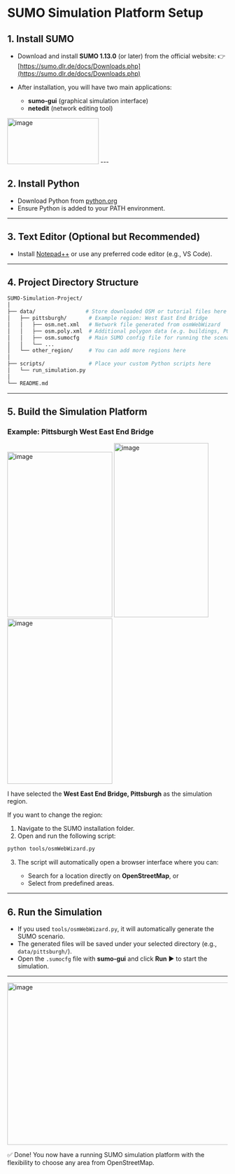 # SUMO Simulation Platform Setup

## 1. Install SUMO

* Download and install **SUMO 1.13.0** (or later) from the official website:
  👉 [https://sumo.dlr.de/docs/Downloads.php](https://sumo.dlr.de/docs/Downloads.php)

* After installation, you will have two main applications:

  * **sumo-gui** (graphical simulation interface)
  * **netedit** (network editing tool)
<img width="209" height="105" alt="image" src="https://github.com/user-attachments/assets/99ead5bc-f0d1-4a0a-ae4b-3e37a250d745" />
---

## 2. Install Python

* Download Python from [python.org](https://www.python.org/downloads/)
* Ensure Python is added to your PATH environment.

---

## 3. Text Editor (Optional but Recommended)

* Install [Notepad++](https://notepad-plus-plus.org/) or use any preferred code editor (e.g., VS Code).

---


## 4. Project Directory Structure

```bash
SUMO-Simulation-Project/
│
├── data/                # Store downloaded OSM or tutorial files here
│   ├── pittsburgh/       # Example region: West East End Bridge
│   │   ├── osm.net.xml   # Network file generated from osmWebWizard
│   │   ├── osm.poly.xml  # Additional polygon data (e.g. buildings, POIs)
│   │   ├── osm.sumocfg   # Main SUMO config file for running the scenario
│   │   └── ...
│   └── other_region/     # You can add more regions here
│
├── scripts/              # Place your custom Python scripts here
│   └── run_simulation.py
│
└── README.md
```

---

## 5. Build the Simulation Platform

### Example: Pittsburgh West East End Bridge
<img width="240" height="377" alt="image" src="https://github.com/user-attachments/assets/b06a5ea4-3052-43bc-aeae-ff9212751af9" />
<img width="216" height="397" alt="image" src="https://github.com/user-attachments/assets/ce884c93-00c8-4611-961f-ce4a5ff08666" />
<img width="240" height="377" alt="image" src="https://github.com/user-attachments/assets/bc092697-8351-4d14-81be-5b5e76f9500f" />

I have selected the **West East End Bridge, Pittsburgh** as the simulation region.

If you want to change the region:

1. Navigate to the SUMO installation folder.
2. Open and run the following script:

```bash
python tools/osmWebWizard.py
```

3. The script will automatically open a browser interface where you can:

   * Search for a location directly on **OpenStreetMap**, or
   * Select from predefined areas.

---

## 6. Run the Simulation

* If you used `tools/osmWebWizard.py`, it will automatically generate the SUMO scenario.
* The generated files will be saved under your selected directory (e.g., `data/pittsburgh/`).
* Open the `.sumocfg` file with **sumo-gui** and click **Run** ▶️ to start the simulation.

---
<img width="629" height="370" alt="image" src="https://github.com/user-attachments/assets/5c46ca32-fc77-4b03-aedc-e3050b7035eb" />


✅ Done! You now have a running SUMO simulation platform with the flexibility to choose any area from OpenStreetMap.
